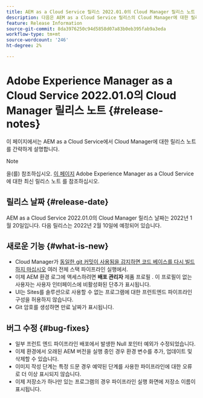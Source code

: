 ```yaml
---
title: AEM as a Cloud Service 릴리스 2022.01.0의 Cloud Manager 릴리스 노트
description: 다음은 AEM as a Cloud Service 릴리스의 Cloud Manager에 대한 릴리스 2022.01.0.
feature: Release Information
source-git-commit: 8da3976250c94d5858d07a83b0eb395fab9a3eda
workflow-type: tm+mt
source-wordcount: '246'
ht-degree: 2%

---
```



# Adobe Experience Manager as a Cloud Service 2022.01.0의 Cloud Manager 릴리스 노트 {#release-notes}

이 페이지에서는 AEM as a Cloud Service에서 Cloud Manager에 대한 릴리스 노트를 간략하게 설명합니다.

>[!NOTE]
>
>을(를) 참조하십시오. [이 페이지](/help/release-notes/release-notes-cloud/release-notes-current.md) Adobe Experience Manager as a Cloud Service에 대한 최신 릴리스 노트 를 참조하십시오.

## 릴리스 날짜 {#release-date}

AEM as a Cloud Service 2022.01.0의 Cloud Manager 릴리스 날짜는 2022년 1월 20일입니다. 다음 릴리스는 2022년 2월 10일에 예정되어 있습니다.

## 새로운 기능 {#what-is-new}

* Cloud Manager가 [동일한 git 커밋이 사용됨을 감지하면 코드 베이스를 다시 빌드하지 마십시오](/help/implementing/cloud-manager/getting-access-to-aem-in-cloud/setting-up-project.md#build-artifact-reuse) 여러 전체 스택 파이프라인 실행에서.
* 이제 AEM 환경 로그에 액세스하려면 **배포 관리자** 제품 프로필 . 이 프로필이 없는 사용자는 사용자 인터페이스에 비활성화된 단추가 표시됩니다.
* UI는 Sites를 솔루션으로 사용할 수 없는 프로그램에 대한 프런트엔드 파이프라인 구성을 허용하지 않습니다.
* Git 암호를 생성하면 만료 날짜가 표시됩니다.

## 버그 수정 {#bug-fixes}

* 일부 프런트 엔드 파이프라인 배포에서 발생한 Null 포인터 예외가 수정되었습니다.
* 이제 환경에서 오래된 AEM 버전을 실행 중인 경우 환경 변수를 추가, 업데이트 및 삭제할 수 있습니다.
* 이미지 작성 단계는 특정 드문 경우 예약된 단계를 사용한 파이프라인에 대한 오류로 더 이상 표시되지 않습니다.
* 이제 저장소가 하나만 있는 프로그램의 경우 파이프라인 실행 화면에 저장소 이름이 표시됩니다.
